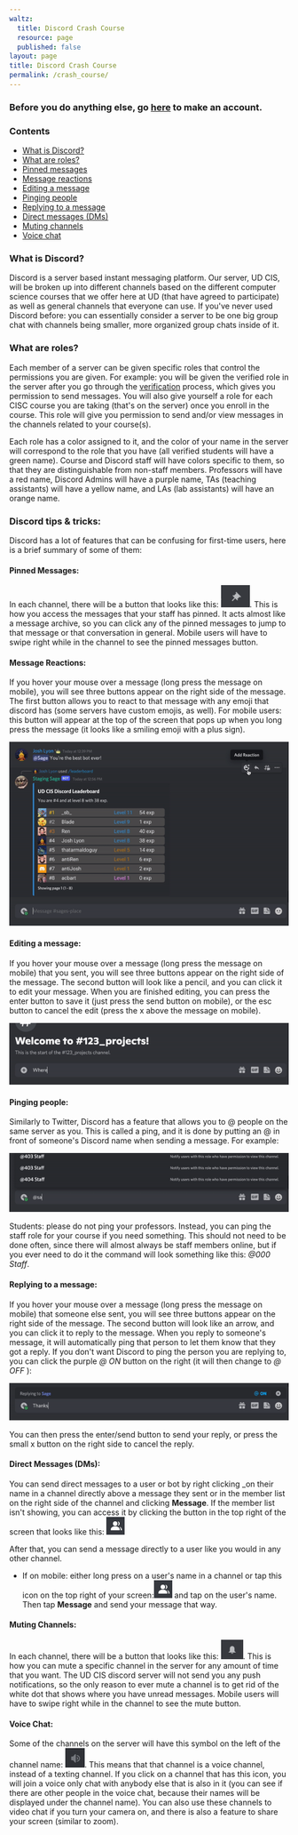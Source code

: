 ```yaml
---
waltz:
  title: Discord Crash Course
  resource: page
  published: false
layout: page
title: Discord Crash Course
permalink: /crash_course/
---
```


### Before you do anything else, go [here][4] to make an account.

### Contents
- [What is Discord?](#whatisdiscord)
- [What are roles?](#roles)
- [Pinned messages](#pins)
- [Message reactions](#reactions)
- [Editing a message](#editing)
- [Pinging people](#pinging)
- [Replying to a message](#replying)
- [Direct messages (DMs)](#dms)
- [Muting channels](#muting)
- [Voice chat](#voice)
### <a name="whatisdiscord"></a>What is Discord?

Discord is a server based instant messaging platform. Our server, UD CIS, will be broken up into different channels based
on the different computer science courses that we offer here at UD (that have agreed to participate) as well as general
channels that everyone can use. If you've never used Discord before: you can essentially consider a server to be one big
group chat with channels being smaller, more organized group chats inside of it.

### <a name="roles"></a>What are roles?

Each member of a server can be given specific roles that control the permissions you are given. For example: you will be
given the verified role in the server after you go through the [verification][1] process, which gives you permission to
send messages. You will also give yourself a role for each CISC course you are taking (that's on the server) once you
enroll in the course. This role will give you permission to send and/or view messages in the channels related to your
course(s).

Each role has a color assigned to it, and the color of your name in the server will correspond to the role that you have
(all verified students will have a green name). Course and Discord staff will have colors specific to them, so that they
are distinguishable from non-staff members. Professors will have a red name, Discord Admins will have a purple name, TAs
(teaching assistants) will have a yellow name, and LAs (lab assistants) will have an orange name.

### Discord tips & tricks:

Discord has a lot of features that can be confusing for first-time users, here is a brief summary of some of them:

#### <a name="pins"></a>**Pinned Messages:**

In each channel, there will be a button that looks like this: <img src="/assets/icons/pinIcon.png" alt="A screenshot of the Discord pinned messages symbol." height="40" width="52"/>.<!--Pushpin icon in proper size--> 
This is how you access the messages that your staff has pinned. It acts almost like a message archive, so you can
click any of the pinned messages to jump to that message or that conversation in general. Mobile users will have to
swipe right while in the channel to see the pinned messages button.

#### <a name="reactions"></a> **Message Reactions:**

If you hover your mouse over a message (long press the message on mobile), you will see three buttons appear on the
right side of the message. The first button allows you to react to that message with any emoji that discord has (some
servers have custom emojis, as well). For mobile users: this button will appear at the top of the screen that pops up
when you long press the message (it looks like a smiling emoji with a plus sign).

![A gif showing a user reacting with the Cowboy emoji to a message sent by Sage][6]

#### <a name="editing"></a> **Editing a message:**

If you hover your mouse over a message (long press the message on mobile) that you sent, you will see three buttons
appear on the right side of the message. The second button will look like a pencil, and you can click it to edit your
message. When you are finished editing, you can press the enter button to save it (just press the send button on
mobile), or the esc button to cancel the edit (press the x above the message on mobile).

![A gif showing Josh editing a typo out of a message he sent by clicking the edit icon][5]

#### <a name="pinging"></a> **Pinging people:**

Similarly to Twitter, Discord has a feature that allows you to @ people on the same server as you. This is called a ping,
and it is done by putting an @ in front of someone's Discord name when sending a message. For example:

<img src="/assets/gifs/ping.gif" alt="A gif of a message being sent to Sage, by pinging Sage with the @ symbol.">

Students: please do not ping your professors. Instead, you can ping the staff role for your course if you need
something. This should not need to be done often, since there will almost always be staff members online, but if you
ever need to do it the command will look something like this: _@000 Staff_.

#### <a name="replying"></a> **Replying to a message:**

If you hover your mouse over a message (long press the message on mobile) that someone else sent, you will see three
buttons appear on the right side of the message. The second button will look like an arrow, and you can click it to
reply to the message. When you reply to someone's message, it will automatically ping that person to let them know that
they got a reply. If you don't want Discord to ping the person you are replying to, you can click the purple _@ ON_
button on the right (it will then change to _@ OFF_ ):

![A gif of a reply being made to Sage's message, toggling the pings on and off.][2]

You can then press the enter/send button to send your reply, or press the small x button on the right side to cancel the
reply.

#### <a name="dms"></a> **Direct Messages (DMs):**

You can send direct messages to a user or bot by right clicking _on their name in a channel directly above a message
they sent or in the member list on the right side of the channel and clicking **Message**. If the member list isn't
showing, you can access it by clicking the button in the top right of the screen that looks like this: ![A screenshot of Discord's member list icon.][3]

After that, you can send a message directly to a user like you would in any other channel.

  * If on mobile: either long press on a user's name in a channel or tap this icon on the top right of your screen:![A screenshot of Discord's member list icon.][3] and tap on the user's name. Then tap **Message** and send your message that way.

#### <a name="muting"></a> **Muting Channels:**

In each channel, there will be a button that looks like this: <img src="/assets/icons/notifIcon.png" alt = "A screenshot of Discord's notification bell icon." height="35" width="40">.
This is how you can mute a specific channel in the server for any amount of time that you want. The UD CIS discord server
will not send you any push notifications, so the only reason to ever mute a channel is to get rid of the white dot that
shows where you have unread messages. Mobile users will have to swipe right while in the channel to see the mute button.

#### <a name="voice"></a> **Voice Chat:**

Some of the channels on the server will have this symbol on the left of the channel name: <img src="/assets/icons/speakerIcon.png" alt = "A screenshot of Discord's voice channel icon." height="35" width="35">. This means that that channel is a voice channel, instead of a texting channel. If you click on
a channel that has this icon, you will join a voice only chat with anybody else that is also in it (you can see if there
are other people in the voice chat, because their names will be displayed under the channel name). You can also use
these channels to video chat if you turn your camera on, and there is also a feature to share your screen (similar to
zoom).

   [1]: https://ud-cis-discord.github.io/verification/
   [2]:/assets/gifs/togglePing.gif
   [3]: /assets/icons/memberListIcon.png
   [4]: https://discord.com/register
   [5]: /assets/gifs/editQ.gif
   [6]: /assets/gifs/addingReaction.gif
